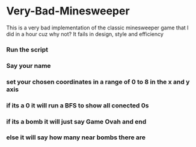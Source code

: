 # Very-Bad-Minesweeper
This is a very bad implementation of the classic minesweeper game that I did in a hour cuz why not? It fails in design, style and efficiency

### Run the script
### Say your name
### set your chosen coordinates in a range of 0 to 8 in the x and y axis
### if its a 0 it will run a BFS to show all conected 0s
### if its a bomb it will just say Game Ovah and end
### else it will say how many near bombs there are

